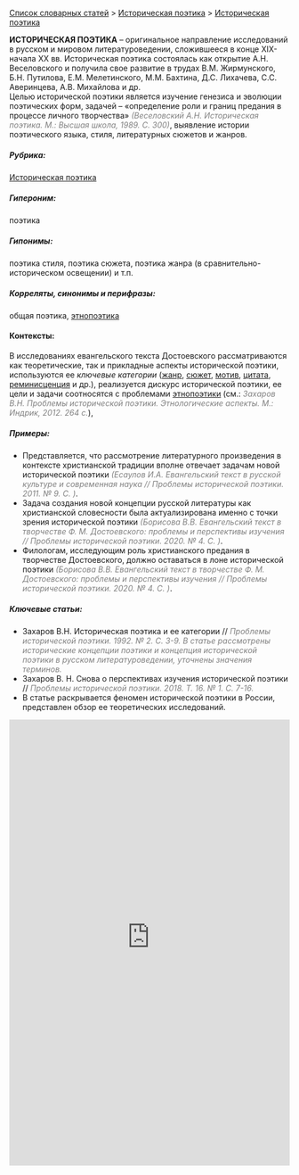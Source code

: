 <style>
st { color: Gray;
  font-style: italic;}
</style>

[Список словарных статей](https://thesaurus-dostoevsky.github.io/Thesaurus/) > [Историческая поэтика](histpoe.md) > [Историческая поэтика](историческая_поэтика.md) 

**ИСТОРИЧЕСКАЯ ПОЭТИКА** – оригинальное направление исследований в русском и мировом литературоведении, сложившееся в конце ХIХ-начала ХХ вв. Историческая поэтика состоялась как открытие А.Н. Веселовского и получила свое развитие в трудах В.М. Жирмунского, Б.Н. Путилова, Е.М. Мелетинского, М.М. Бахтина, Д.С. Лихачева, С.С. Аверинцева, А.В. Михайлова и др.  
Целью исторической поэтики является изучение генезиса и эволюции поэтических форм, задачей – «определение роли и границ предания в процессе личного творчества» <st>(Веселовский А.Н. Историческая поэтика. М.: Высшая школа, 1989. С. 300)</st>, выявление истории поэтического языка, стиля, литературных сюжетов и жанров.
##### Рубрика:
[Историческая поэтика](histpoe.md)
##### Гипероним:
поэтика
##### Гипонимы:
поэтика стиля, поэтика сюжета, поэтика жанра (в сравнительно-историческом освещении) и т.п. 
##### Корреляты, синонимы и перифразы:
общая поэтика, [этнопоэтика](этнопоэтика.md)
#### Контексты:  
В исследованиях евангельского текста Достоевского  рассматриваются как теоретические, так и прикладные аспекты исторической поэтики,  используются ее *ключевые категории* ([жанр](жанр.md), [сюжет](сюжет.md), [мотив](мотив.md), [цитата](цитата.md), [реминисценция](реминисценция.md) и др.), реализуется дискурс исторической поэтики, ее цели и задачи соотносятся с проблемами [этнопоэтики](этнопоэтика.md) (см.: <st>Захаров В.Н. Проблемы исторической поэтики. Этнологические аспекты. М.: Индрик, 2012. 264 с.</st>),
##### Примеры:
* Представляется, что рассмотрение литературного произведения в 
контексте христианской традиции вполне отвечает задачам новой исторической поэтики <st>(Есаулов И.А. Евангельский текст в русской культуре и современная наука //  Проблемы исторической поэтики.  2011. № 9. С. )</st>.
* Задача создания новой концепции русской литературы как христианской
словесности была актуализирована именно с точки зрения исторической поэтики <st>(Борисова В.В. Евангельский текст в творчестве Ф. М. Достоевского: проблемы и перспективы изучения  //  Проблемы исторической поэтики. 2020. № 4. С. )</st>.
* Филологам, исследующим роль христианского предания в творчестве 
Достоевского, должно оставаться в лоне исторической поэтики <st>(Борисова В.В. Евангельский текст в творчестве Ф. М. Достоевского: проблемы и перспективы изучения // Проблемы исторической поэтики. 2020. № 4. С. )</st>.
##### Ключевые статьи:
* Захаров В.Н. Историческая поэтика и ее категории // <st>Проблемы исторической поэтики. 1992. № 2. С. 3-9. В статье рассмотрены исторические концепции поэтики и концепция исторической поэтики в русском литературоведении, уточнены значения терминов.</st>
* Захаров В. Н. Снова о перспективах изучения исторической поэтики //<st> Проблемы исторической поэтики. 2018. Т. 16. № 1. С. 7-16.</st>
* В статье раскрывается феномен исторической поэтики в России, представлен обзор ее теоретических исследований.

<iframe src="https://thesaurus-dostoevsky.github.io/nk/историческая_поэтика.html" style="border:0px;width:100%;height:800px" allowfullscreen="true" webkitallowfullscreen="true" mozallowfullscreen="true">
